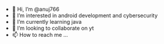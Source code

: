 - 👋 Hi, I’m @anuj766
- 👀 I’m interested in android development and cybersecurity
- 🌱 I’m currently learning java
- 💞️ I’m looking to collaborate on yt
- 📫 How to reach me ...

<!---
anuj766/anuj766 is a ✨ special ✨ repository because its `README.md` (this file) appears on your GitHub profile.
You can click the Preview link to take a look at your changes.
--->
